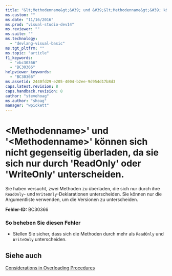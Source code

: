 ```yaml
---
title: "&lt;Methodenname&gt;&#39; und &#39;&lt;Methodenname&gt;&#39; k&#246;nnen sich nicht gegenseitig &#252;berladen, da sie sich nur durch &#39;ReadOnly&#39; oder &#39;WriteOnly&#39; unterscheiden. | Microsoft Docs"
ms.custom: ""
ms.date: "11/16/2016"
ms.prod: "visual-studio-dev14"
ms.reviewer: ""
ms.suite: ""
ms.technology: 
  - "devlang-visual-basic"
ms.tgt_pltfrm: ""
ms.topic: "article"
f1_keywords: 
  - "vbc30366"
  - "BC30366"
helpviewer_keywords: 
  - "BC30366"
ms.assetid: 2440fd29-e205-4004-b2ee-9d954d17b8d3
caps.latest.revision: 8
caps.handback.revision: 8
author: "stevehoag"
ms.author: "shoag"
manager: "wpickett"
---
```

# &lt;Methodenname&gt;&#39; und &#39;&lt;Methodenname&gt;&#39; k&#246;nnen sich nicht gegenseitig &#252;berladen, da sie sich nur durch &#39;ReadOnly&#39; oder &#39;WriteOnly&#39; unterscheiden.
Sie haben versucht, zwei Methoden zu überladen, die sich nur durch ihre `ReadOnly`\- und `WriteOnly`\-Deklarationen unterscheiden. Sie können nur die Argumentliste verwenden, um die Versionen zu unterscheiden.  
  
 **Fehler\-ID:** BC30366  
  
### So beheben Sie diesen Fehler  
  
-   Stellen Sie sicher, dass sich die Methoden durch mehr als `ReadOnly` und `WriteOnly` unterscheiden.  
  
## Siehe auch  
 [Considerations in Overloading Procedures](../../visual-basic/programming-guide/language-features/procedures/considerations-in-overloading-procedures.md)